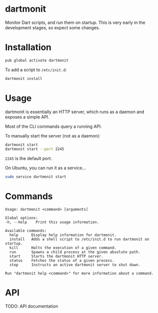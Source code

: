 # dartmonit
Monitor Dart scripts, and run them on startup. This is very early in the development stages, so expect some changes.

# Installation
```bash
pub global activate dartmonit
```

To add a script to `/etc/init.d`:
```bash
dartmonit install
```

# Usage
dartmonit is essentially an HTTP server,
which runs as a daemon and exposes a simple API.

Most of the CLI commands query a running API.

To manually start the server (not as a daemon):
```bash
dartmonit start
dartmonit start --port 2245
```

`2245` is the default port.

On Ubuntu, you can run it as a service...

```bash
sudo service dartmonit start
```

# Commands

```
Usage: dartmonit <command> [arguments]

Global options:
-h, --help    Print this usage information.

Available commands:
  help      Display help information for dartmonit.
  install   Adds a shell script to /etc/init.d to run dartmonit on startup.
  kill      Halts the execution of a given command.
  run       Spawns a child process at the given absolute path.
  start     Starts the dartmonit HTTP server.
  status    Fetches the status of a given process.
  stop      Instructs an active dartmonit server to shut down.

Run "dartmonit help <command>" for more information about a command.
```

# API
TODO: API documentation